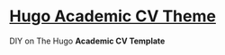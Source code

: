 # [Hugo Academic CV Theme](https://github.com/HugoBlox/theme-academic-cv)

DIY on The Hugo **Academic CV Template**
